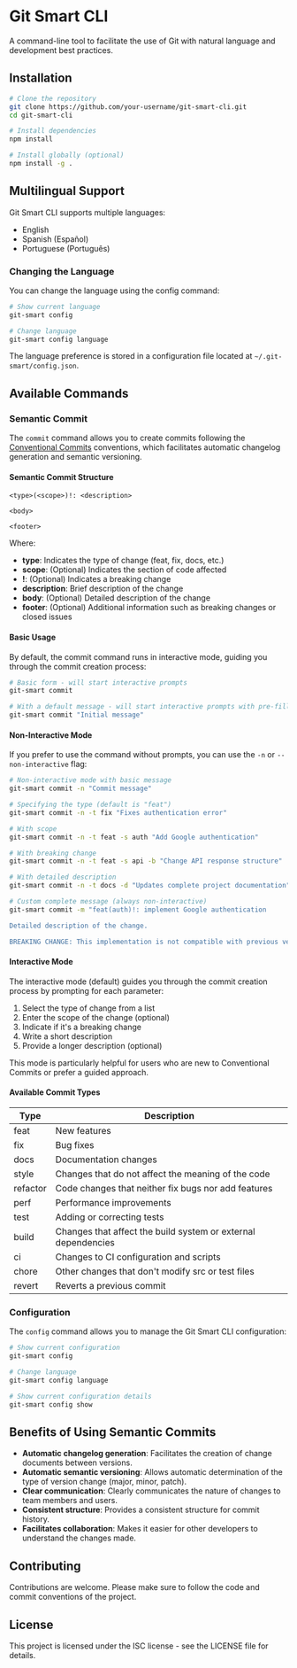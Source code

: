 # Git Smart CLI

A command-line tool to facilitate the use of Git with natural language and development best practices.

## Installation

```bash
# Clone the repository
git clone https://github.com/your-username/git-smart-cli.git
cd git-smart-cli

# Install dependencies
npm install

# Install globally (optional)
npm install -g .
```

## Multilingual Support

Git Smart CLI supports multiple languages:

- English
- Spanish (Español)
- Portuguese (Português)

### Changing the Language

You can change the language using the config command:

```bash
# Show current language
git-smart config

# Change language
git-smart config language
```

The language preference is stored in a configuration file located at `~/.git-smart/config.json`.

## Available Commands

### Semantic Commit

The `commit` command allows you to create commits following the [Conventional Commits](https://www.conventionalcommits.org/) conventions, which facilitates automatic changelog generation and semantic versioning.

#### Semantic Commit Structure

```
<type>(<scope>)!: <description>

<body>

<footer>
```

Where:
- **type**: Indicates the type of change (feat, fix, docs, etc.)
- **scope**: (Optional) Indicates the section of code affected
- **!**: (Optional) Indicates a breaking change
- **description**: Brief description of the change
- **body**: (Optional) Detailed description of the change
- **footer**: (Optional) Additional information such as breaking changes or closed issues

#### Basic Usage

By default, the commit command runs in interactive mode, guiding you through the commit creation process:

```bash
# Basic form - will start interactive prompts
git-smart commit

# With a default message - will start interactive prompts with pre-filled message
git-smart commit "Initial message"
```

#### Non-Interactive Mode

If you prefer to use the command without prompts, you can use the `-n` or `--non-interactive` flag:

```bash
# Non-interactive mode with basic message
git-smart commit -n "Commit message"

# Specifying the type (default is "feat")
git-smart commit -n -t fix "Fixes authentication error"

# With scope
git-smart commit -n -t feat -s auth "Add Google authentication"

# With breaking change
git-smart commit -n -t feat -s api -b "Change API response structure"

# With detailed description
git-smart commit -n -t docs -d "Updates complete project documentation" "Update README"

# Custom complete message (always non-interactive)
git-smart commit -m "feat(auth)!: implement Google authentication

Detailed description of the change.

BREAKING CHANGE: This implementation is not compatible with previous versions."
```

#### Interactive Mode

The interactive mode (default) guides you through the commit creation process by prompting for each parameter:

1. Select the type of change from a list
2. Enter the scope of the change (optional)
3. Indicate if it's a breaking change
4. Write a short description
5. Provide a longer description (optional)

This mode is particularly helpful for users who are new to Conventional Commits or prefer a guided approach.

#### Available Commit Types

| Type | Description |
|------|-------------|
| feat | New features |
| fix | Bug fixes |
| docs | Documentation changes |
| style | Changes that do not affect the meaning of the code |
| refactor | Code changes that neither fix bugs nor add features |
| perf | Performance improvements |
| test | Adding or correcting tests |
| build | Changes that affect the build system or external dependencies |
| ci | Changes to CI configuration and scripts |
| chore | Other changes that don't modify src or test files |
| revert | Reverts a previous commit |

### Configuration

The `config` command allows you to manage the Git Smart CLI configuration:

```bash
# Show current configuration
git-smart config

# Change language
git-smart config language

# Show current configuration details
git-smart config show
```

## Benefits of Using Semantic Commits

- **Automatic changelog generation**: Facilitates the creation of change documents between versions.
- **Automatic semantic versioning**: Allows automatic determination of the type of version change (major, minor, patch).
- **Clear communication**: Clearly communicates the nature of changes to team members and users.
- **Consistent structure**: Provides a consistent structure for commit history.
- **Facilitates collaboration**: Makes it easier for other developers to understand the changes made.

## Contributing

Contributions are welcome. Please make sure to follow the code and commit conventions of the project.

## License

This project is licensed under the ISC license - see the LICENSE file for details. 